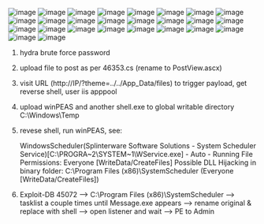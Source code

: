 ![image](https://github.com/user-attachments/assets/33bf058d-e71e-4d89-a643-5808ca794e63)
![image](https://github.com/user-attachments/assets/b155098d-429c-4a97-9d99-eab1e6cefb3c)
![image](https://github.com/user-attachments/assets/a9c7bc7d-d001-4775-b60e-b1335646cad6)
![image](https://github.com/user-attachments/assets/d037ae14-46fd-488a-aa05-8270eb14e745)
![image](https://github.com/user-attachments/assets/20700291-696e-498a-b935-9e5cb176dd6c)
![image](https://github.com/user-attachments/assets/747cf21c-89b1-4485-be39-00c5be5a4c60)
![image](https://github.com/user-attachments/assets/f79f2273-c289-49e3-bcb3-d5c6359f8453)
![image](https://github.com/user-attachments/assets/fc04a2ea-727f-446b-b1e4-c47c98914d8a)
![image](https://github.com/user-attachments/assets/49c8fb75-c210-4c64-bd3d-dcb52237c9f8)
![image](https://github.com/user-attachments/assets/42b4cf46-de6a-4a1b-b071-57e2a006cdd7)
![image](https://github.com/user-attachments/assets/feeeccd1-49fb-4c98-93c9-24c46efe2e57)
![image](https://github.com/user-attachments/assets/22297af7-dcbc-4b9c-99c8-bcc3ebc7de80)
![image](https://github.com/user-attachments/assets/0baae781-53bb-4f4e-83d2-465cc5d9e0c1)
![image](https://github.com/user-attachments/assets/a87bd0ef-748c-4709-ba0d-1a69f90eb485)
![image](https://github.com/user-attachments/assets/bd748140-4778-45a4-ade8-1c9f141ab62f)
![image](https://github.com/user-attachments/assets/42e3ad02-2948-447e-848d-6fcf7aee800f)
![image](https://github.com/user-attachments/assets/0b70bea8-c14e-4730-b8dd-361d39363b31)
![image](https://github.com/user-attachments/assets/eb85bbe6-9714-4707-914b-c598732752d5)
![image](https://github.com/user-attachments/assets/db83806c-e71e-4c72-ac18-776d40817913)
![image](https://github.com/user-attachments/assets/9c3bf6e4-ccd7-4998-83ba-ba4bcc36270e)
![image](https://github.com/user-attachments/assets/eb2c1f41-2cde-476c-a495-3f8b8d2e4bdc)
![image](https://github.com/user-attachments/assets/dd008c37-001f-4e0d-a2bc-7e69a0779516)
![image](https://github.com/user-attachments/assets/b30ab679-f1a3-4945-a3b5-4ee5f254b69f)
![image](https://github.com/user-attachments/assets/8cf22fb6-4377-48e1-96fa-ee1a05bd2613)
![image](https://github.com/user-attachments/assets/c4937ba1-9e9f-4cfc-8cb9-eb997ee91e34)
![image](https://github.com/user-attachments/assets/b0ee5aaf-05fa-4162-9cb3-04c6e69bb80f)

1. hydra brute force password

2. upload file to post as per 46353.cs (rename to PostView.ascx)

3. visit URL (http://IP/?theme=../../App_Data/files) to trigger payload, get reverse shell, user iis apppool

4. upload winPEAS and another shell.exe to global writable directory C:\Windows\Temp

5. revese shell, run winPEAS, see:
   
   WindowsScheduler(Splinterware Software Solutions - System Scheduler Service)[C:\PROGRA~2\SYSTEM~1\WService.exe] - Auto - Running
   File Permissions: Everyone [WriteData/CreateFiles]
   Possible DLL Hijacking in binary folder: C:\Program Files (x86)\SystemScheduler (Everyone [WriteData/CreateFiles])

6. Exploit-DB 45072 --> C:\Program Files (x86)\SystemScheduler --> tasklist a couple times until Message.exe appears --> rename original & replace with shell --> open listener and wait --> PE to Admin
